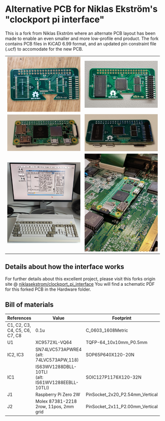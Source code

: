 # Alternative PCB for Niklas Ekström's "clockport pi interface"

This is a fork from Niklas Ekström where an alternate PCB layout has been made to enable an even smaller and more low-profile end product.
The fork contains PCB files in KiCAD 6.99 format, and an updated pin constraint file (.ucf) to accomodate for the new PCB.

|  |  |
|-------------|-------------|
| ![PCB](Docs/BarePCB.jpg?raw=true) | ![PCB /w components](Docs/WithCmpnt.jpg?raw=true) |
| ![Mounted with RPi Zero 2W](Docs/Top.jpg?raw=true)  | ![Bottom side](Docs/Bottom.jpg?raw=true) |
| ![Running terminal in AmigaOS](Docs/amirc.jpg?raw=true) | ![Low profile installation](Docs/InAnA1200.jpg?raw=true) |

## Details about how the interface works

For further details about this excellent project, please visit this forks origin site @ [niklasekstrom/clockport_pi_interface](https://github.com/niklasekstrom/clockport_pi_interface)
You will find a schematic PDF for this forked PCB in the Hardware folder.

## Bill of materials

| References                     | Value                                                | Footprint                       | Quantity |
|--------------------------------|------------------------------------------------------|---------------------------------|----------|
| C1, C2, C3, C4, C5, C6, C7, C8 | 0.1u                                                 | C_0603_1608Metric               | 8        |
| U1                             | XC9572XL-VQ64                                        | TQFP-64_10x10mm_P0.5mm          | 1        |
| IC2, IC3                       | SN74LVC573APWRE4<br>(alt: 74LVC573APW,118)           | SOP65P640X120-20N               | 2        |
| IC1                            | IS63WV1288DBLL-10TLI<br>(alt: IS61WV1288EEBLL-10TLI) | SOIC127P1176X120-32N            | 1        |
| J1                             | Raspberry Pi Zero 2W                                 | PinSocket_2x20_P2.54mm_Vertical | 1        |
| J2                             | Molex 87381-2218<br>2row, 11pos, 2mm grid            | PinSocket_2x11_P2.00mm_Vertical | 1        |
